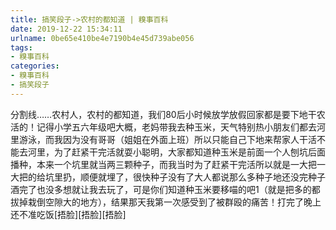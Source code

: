 ```yaml
---
title: 搞笑段子->农村的都知道 | 糗事百科
date: 2019-12-22 15:34:11
urlname: 0be65e410be4e7190b4e45d739abe056
tags: 
- 糗事百科
categories:
- 糗事百科
- 搞笑段子
---
```

分割线……农村人，农村的都知道，我们80后小时候放学放假回家都是要下地干农活的！记得小学五六年级吧大概，老妈带我去种玉米，天气特别热小朋友们都去河里游泳，而我因为没有哥哥（姐姐在外面上班）所以只能自己下地来帮家人干活不能去河里，为了赶紧干完活就耍小聪明，大家都知道种玉米是前面一个人刨坑后面播种，本来一个坑里就当两三颗种子，而我当时为了赶紧干完活所以就是一大把一大把的给坑里扔，顺便就埋了，很快种子没有了大人都说那么多种子地还没完种子酒完了也没多想就让我去玩了，可是你们知道种玉米要移喵的吧1（就是把多的都拔掉栽倒空隙大的地方），结果那天我第一次感受到了被群殴的痛苦！打完了晚上还不准吃饭[捂脸][捂脸][捂脸]



